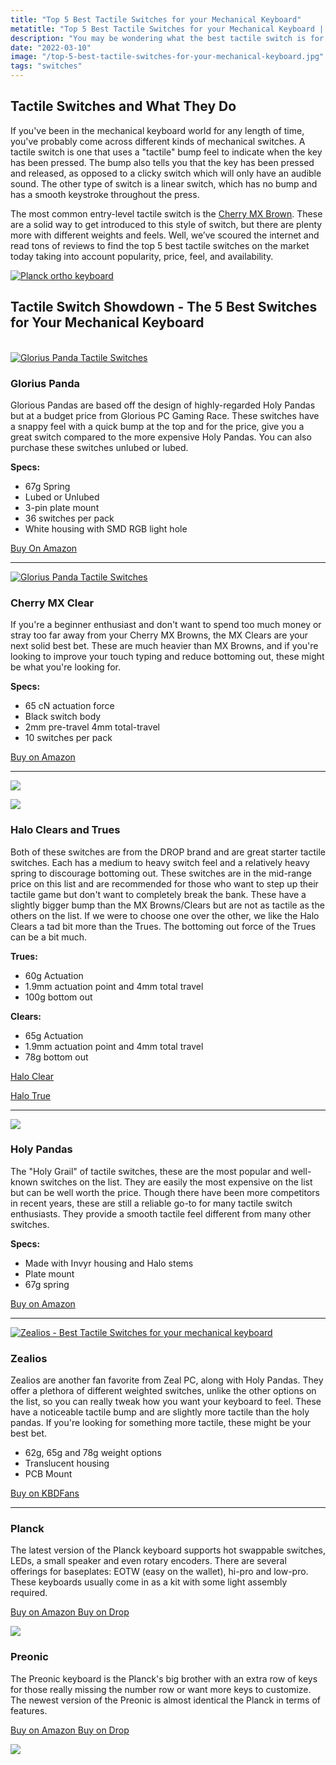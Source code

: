 ```yaml
---
title: "Top 5 Best Tactile Switches for your Mechanical Keyboard"
metatitle: "Top 5 Best Tactile Switches for your Mechanical Keyboard | holy pandas keyboard gateron yellow switches"
description: "You may be wondering what the best tactile switch is for your mechanical keyboard. Well, we’ve scoured the internet and read tons of reviews to find the top 5 best tactile switches on the market today."
date: "2022-03-10"
image: "/top-5-best-tactile-switches-for-your-mechanical-keyboard.jpg"
tags: "switches"
---
```


<div class="row align-items-center mb-5"><div class="col-lg-7">

## Tactile Switches and What They Do

If you've been in the mechanical keyboard world for any length of time, you've probably come across different kinds of mechanical switches. A tactile switch is one that uses a "tactile" bump feel to indicate when the key has been pressed. The bump also tells you that the key has been pressed and released, as opposed to a clicky switch which will only have an audible sound. The other type of switch is a linear switch, which has no bump and has a smooth keystroke throughout the press.

The most common entry-level tactile switch is the [Cherry MX Brown](https://amzn.to/48OCOv6). These are a solid way to get introduced to this style of switch, but there are plenty more with different weights and feels. Well, we’ve scoured the internet and read tons of reviews to find the top 5 best tactile switches on the market today taking into account popularity, price, feel, and availability.

</div>
<div class="col-lg-5">

<a href="https://amzn.to/333pMu0">
<img src="/hako-clear.jpg" class="img-fluid" alt="Planck ortho keyboard ">
</a>
</div>
</div>

## Tactile Switch Showdown - The 5 Best Switches for Your Mechanical Keyboard

<br/>

<div class="row align-items-center"><div class="col-lg-4">

<a href="https://amzn.to/3Vima42">

<img className="img-fluid" src="/glorious-panda.webp" alt="Glorius Panda Tactile Switches" />

</a>

</div>
<div class="col-lg-8">

### Glorius Panda

Glorious Pandas are based off the design of highly-regarded Holy Pandas but at a budget price from Glorious PC Gaming Race. These switches have a snappy feel with a quick bump at the top and for the price, give you a great switch compared to the more expensive Holy Pandas. You can also purchase these switches unlubed or lubed.

**Specs:**

- 67g Spring
- Lubed or Unlubed
- 3-pin plate mount
- 36 switches per pack
- White housing with SMD RGB light hole

<a class="btn btn-outline-primary" href="https://amzn.to/3CCgVRk">Buy On Amazon</a>

</div>
</div>

---

<div class="row align-items-center"><div class="col-lg-4">

<a href="https://amzn.to/43fx2kO">

<img className="img-fluid" src="/cherry-clear.jpg" alt="Glorius Panda Tactile Switches" />

</a>
</div>
<div class="col-lg-8">

### Cherry MX Clear

If you're a beginner enthusiast and don't want to spend too much money or stray too far away from your Cherry MX Browns, the MX Clears are your next solid best bet. These are much heavier than MX Browns, and if you're looking to improve your touch typing and reduce bottoming out, these might be what you're looking for.

**Specs:**

- 65 cN actuation force
- Black switch body
- 2mm pre-travel 4mm total-travel
- 10 switches per pack

<a class="btn btn-outline-primary" href="https://amzn.to/43fx2kO">Buy on Amazon</a>

</div>
</div>

---

<div class="row align-items-center"><div class="col-lg-4">

<a href="https://www.amazon.com/dp/B083XLG7RQ?_encoding=UTF8&psc=1&linkCode=li3&tag=tryorthokey06-20&linkId=3d974dd7a51e88097bd08ecfc4961514&language=en_US&ref_=as_li_ss_il" target="_blank"><img border="0" src="//ws-na.amazon-adsystem.com/widgets/q?_encoding=UTF8&ASIN=B083XLG7RQ&Format=_SL250_&ID=AsinImage&MarketPlace=US&ServiceVersion=20070822&WS=1&tag=tryorthokey06-20&language=en_US" ></a><img src="https://ir-na.amazon-adsystem.com/e/ir?t=tryorthokey06-20&language=en_US&l=li3&o=1&a=B083XLG7RQ" width="1" height="1" border="0" alt="" style="border:none !important; margin:0px !important;" />

<a href="https://www.amazon.com/dp/B083XM1KX2?_encoding=UTF8&th=1&linkCode=li3&tag=tryorthokey06-20&linkId=933752fc09396a84e07ecb81157c012c&language=en_US&ref_=as_li_ss_il" target="_blank"><img border="0" src="//ws-na.amazon-adsystem.com/widgets/q?_encoding=UTF8&ASIN=B083XM1KX2&Format=_SL250_&ID=AsinImage&MarketPlace=US&ServiceVersion=20070822&WS=1&tag=tryorthokey06-20&language=en_US" ></a><img src="https://ir-na.amazon-adsystem.com/e/ir?t=tryorthokey06-20&language=en_US&l=li3&o=1&a=B083XM1KX2" width="1" height="1" border="0" alt="" style="border:none !important; margin:0px !important;" />

</div>
<div class="col-lg-8">

### Halo Clears and Trues

Both of these switches are from the DROP brand and are great starter tactile switches. Each has a medium to heavy switch feel and a relatively heavy spring to discourage bottoming out. These switches are in the mid-range price on this list and are recommended for those who want to step up their tactile game but don't want to completely break the bank. These have a slightly bigger bump than the MX Browns/Clears but are not as tactile as the others on the list. If we were to choose one over the other, we like the Halo Clears a tad bit more than the Trues. The bottoming out force of the Trues can be a bit much.

**Trues:**

- 60g Actuation
- 1.9mm actuation point and 4mm total travel
- 100g bottom out

**Clears:**

- 65g Actuation
- 1.9mm actuation point and 4mm total travel
- 78g bottom out

<a href="https://amzn.to/3pXLCem" class="btn btn-primary">Halo Clear</a>

<a class="btn btn-outline-primary" href="https://amzn.to/3MGRHpd">Halo True</a>

</div>
</div>

---

<div class="row align-items-center"><div class="col-lg-4">

<a href="https://www.amazon.com/Drop-Invyr-Panda-Mechanical-Switches/dp/B08HPMYG4T?crid=24EN6EXB1AJCS&keywords=glorious%2Bpanda&qid=1646967428&sprefix=glorious%2Bpanda%2Caps%2C75&sr=8-5&th=1&linkCode=li3&tag=tryorthokey06-20&linkId=61b288d78654e854b3c4a90257d07b65&language=en_US&ref_=as_li_ss_il" target="_blank"><img border="0" src="//ws-na.amazon-adsystem.com/widgets/q?_encoding=UTF8&ASIN=B08HPMYG4T&Format=_SL250_&ID=AsinImage&MarketPlace=US&ServiceVersion=20070822&WS=1&tag=tryorthokey06-20&language=en_US" ></a><img src="https://ir-na.amazon-adsystem.com/e/ir?t=tryorthokey06-20&language=en_US&l=li3&o=1&a=B08HPMYG4T" width="1" height="1" border="0" alt="" style="border:none !important; margin:0px !important;" />

</div>
<div class="col-lg-8">

### Holy Pandas

The "Holy Grail" of tactile switches, these are the most popular and well-known switches on the list. They are easily the most expensive on the list but can be well worth the price. Though there have been more competitors in recent years, these are still a reliable go-to for many tactile switch enthusiasts. They provide a smooth tactile feel different from many other switches.

**Specs:**

- Made with Invyr housing and Halo stems
- Plate mount
- 67g spring

<a class="btn btn-outline-primary" href="https://amzn.to/3pScyft">Buy on Amazon</a>

</div></div>

---

<div class="row align-items-center"><div class="col-lg-4">
<a href="https://kbdfans.com/r?id=r5ukhh">
<img class="img-fluid" src="/zealios.png"/ alt="Zealios - Best Tactile Switches for your mechanical keyboard">
</a>

</div>
<div class="col-lg-8">

### Zealios

Zealios are another fan favorite from Zeal PC, along with Holy Pandas. They offer a plethora of different weighted switches, unlike the other options on the list, so you can really tweak how you want your keyboard to feel. These have a noticeable tactile bump and are slightly more tactile than the holy pandas. If you're looking for something more tactile, these might be your best bet.

- 62g, 65g and 78g weight options
- Translucent housing
- PCB Mount

<a class="btn btn-outline-primary" href="https://kbdfans.com/r?id=r5ukhh">Buy on KBDFans</a>

</div></div>

---

<div class="row mt-5">
<div class="col-lg-6">

### Planck

The latest version of the Planck keyboard supports hot swappable switches, LEDs, a small speaker and even rotary encoders. There are several offerings for baseplates: EOTW (easy on the wallet), hi-pro and low-pro. These keyboards usually come in as a kit with some light assembly required.

<a class="btn btn-primary mr-2" href="https://amzn.to/333pMu0">
    Buy on Amazon
</a>

<a class="btn btn-secondary mr-2" href="https://drop.com/buy/planck-mechanical-keyboard?utm_source=linkshare&referer=T93XGG">
    Buy on Drop
</a>

<a href="https://www.amazon.com/dp/B08LX7ZXS4?&linkCode=li3&tag=tryorthokey06-20&linkId=0b7b9faf09aac73db64f301ec3da89ce&language=en_US&ref_=as_li_ss_il" target="_blank"><img border="0" src="//ws-na.amazon-adsystem.com/widgets/q?_encoding=UTF8&ASIN=B08LX7ZXS4&Format=_SL250_&ID=AsinImage&MarketPlace=US&ServiceVersion=20070822&WS=1&tag=tryorthokey06-20&language=en_US" ></a><img src="https://ir-na.amazon-adsystem.com/e/ir?t=tryorthokey06-20&language=en_US&l=li3&o=1&a=B08LX7ZXS4" width="1" height="1" border="0" alt="" style="border:none !important; margin:0px !important;" />

</div>
<div class="col-lg-6">

### Preonic

The Preonic keyboard is the Planck's big brother with an extra row of keys for those really missing the number row or want more keys to customize. The newest version of the Preonic is almost identical the Planck in terms of features.

<a class="btn btn-primary mr-2" href="https://amzn.to/3xzTDbF">
    Buy on Amazon
</a>

<a class="btn btn-secondary mr-2" href="https://drop.com/buy/preonic-mechanical-keyboard?utm_source=linkshare&referer=T93XGG">
    Buy on Drop
</a>

<a href="https://www.amazon.com/dp/B08L3WKZ73?&linkCode=li3&tag=tryorthokey06-20&linkId=6af0b7506a61073b0723facda319622d&language=en_US&ref_=as_li_ss_il" target="_blank"><img border="0" src="//ws-na.amazon-adsystem.com/widgets/q?_encoding=UTF8&ASIN=B08L3WKZ73&Format=_SL250_&ID=AsinImage&MarketPlace=US&ServiceVersion=20070822&WS=1&tag=tryorthokey06-20&language=en_US" ></a><img src="https://ir-na.amazon-adsystem.com/e/ir?t=tryorthokey06-20&language=en_US&l=li3&o=1&a=B08L3WKZ73" width="1" height="1" border="0" alt="" style="border:none !important; margin:0px !important;" />

</div>
</div>
